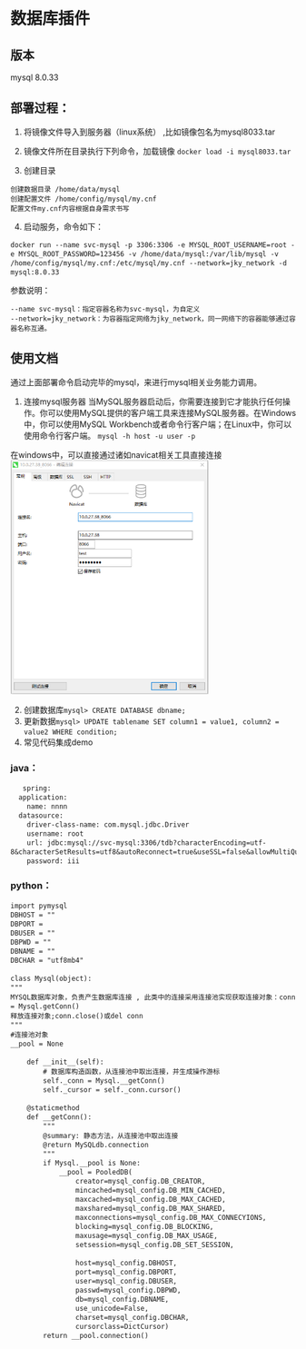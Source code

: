 # 数据库插件

## 版本

mysql 8.0.33

## 部署过程：

1. 将镜像文件导入到服务器（linux系统） ,比如镜像包名为mysql8033.tar
2. 镜像文件所在目录执行下列命令，加载镜像 `docker load -i mysql8033.tar`

3. 创建目录

~~~
创建数据目录 /home/data/mysql
创建配置文件 /home/config/mysql/my.cnf
配置文件my.cnf内容根据自身需求书写
~~~

4. 启动服务，命令如下：

~~~
docker run --name svc-mysql -p 3306:3306 -e MYSQL_ROOT_USERNAME=root -e MYSQL_ROOT_PASSWORD=123456 -v /home/data/mysql:/var/lib/mysql -v /home/config/mysql/my.cnf:/etc/mysql/my.cnf --network=jky_network -d mysql:8.0.33
~~~

参数说明：

~~~
--name svc-mysql：指定容器名称为svc-mysql，为自定义
--network=jky_network：为容器指定网络为jky_network，同一网络下的容器能够通过容器名称互通。
~~~

## 使用文档

通过上面部署命令启动完毕的mysql，来进行mysql相关业务能力调用。

1. 连接mysql服务器
   当MySQL服务器启动后，你需要连接到它才能执行任何操作。你可以使用MySQL提供的客户端工具来连接MySQL服务器。在Windows中，你可以使用MySQL
   Workbench或者命令行客户端；在Linux中，你可以使用命令行客户端。
   `mysql -h host -u user -p`

在windows中，可以直接通过诸如navicat相关工具直接连接
![img.png](img.png)

2. 创建数据库`mysql> CREATE DATABASE dbname;`
3. 更新数据`mysql> UPDATE tablename SET column1 = value1, column2 = value2 WHERE condition;
   `
4. 常见代码集成demo

### java：

~~~
   spring:
  application:
    name: nnnn
  datasource:
    driver-class-name: com.mysql.jdbc.Driver
    username: root
    url: jdbc:mysql://svc-mysql:3306/tdb?characterEncoding=utf-8&characterSetResults=utf8&autoReconnect=true&useSSL=false&allowMultiQueries=true
    password: iii

~~~

### python：

~~~
import pymysql
DBHOST = ""
DBPORT =
DBUSER = ""
DBPWD = ""
DBNAME = ""
DBCHAR = "utf8mb4"

class Mysql(object):
"""
MYSQL数据库对象，负责产生数据库连接 , 此类中的连接采用连接池实现获取连接对象：conn = Mysql.getConn()
释放连接对象;conn.close()或del conn
"""
#连接池对象
__pool = None

    def __init__(self):
        # 数据库构造函数，从连接池中取出连接，并生成操作游标
        self._conn = Mysql.__getConn()
        self._cursor = self._conn.cursor()

    @staticmethod
    def __getConn():
        """
        @summary: 静态方法，从连接池中取出连接
        @return MySQLdb.connection
        """
        if Mysql.__pool is None:
            __pool = PooledDB(
                creator=mysql_config.DB_CREATOR,
                mincached=mysql_config.DB_MIN_CACHED,
                maxcached=mysql_config.DB_MAX_CACHED,
                maxshared=mysql_config.DB_MAX_SHARED,
                maxconnections=mysql_config.DB_MAX_CONNECYIONS,
                blocking=mysql_config.DB_BLOCKING,
                maxusage=mysql_config.DB_MAX_USAGE,
                setsession=mysql_config.DB_SET_SESSION,

                host=mysql_config.DBHOST,
                port=mysql_config.DBPORT,
                user=mysql_config.DBUSER,
                passwd=mysql_config.DBPWD,
                db=mysql_config.DBNAME,
                use_unicode=False,
                charset=mysql_config.DBCHAR,
                cursorclass=DictCursor)
        return __pool.connection()

~~~






















